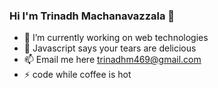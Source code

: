 ### Hi I'm Trinadh Machanavazzala 👋


- 🔭 I’m currently working on web technologies
- 🌱 Javascript says your tears are delicious
- 📫 Email me here <trinadhm469@gmail.com>
- ⚡ code while coffee is hot

